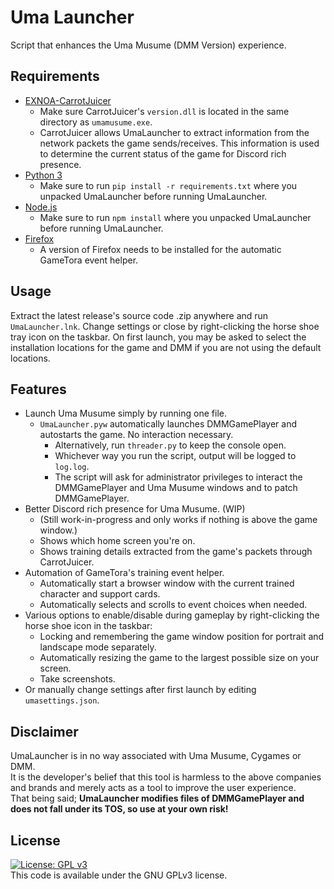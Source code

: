 # Uma Launcher
Script that enhances the Uma Musume (DMM Version) experience.

## Requirements
- [EXNOA-CarrotJuicer](https://github.com/CNA-Bld/EXNOA-CarrotJuicer)
  - Make sure CarrotJuicer's `version.dll` is located in the same directory as `umamusume.exe`.
  - CarrotJuicer allows UmaLauncher to extract information from the network packets the game sends/receives. This information is used to determine the current status of the game for Discord rich presence.
- [Python 3](https://www.python.org/downloads/)
  - Make sure to run `pip install -r requirements.txt` where you unpacked UmaLauncher before running UmaLauncher.
- [Node.js](https://nodejs.org/)
  - Make sure to run `npm install` where you unpacked UmaLauncher before running UmaLauncher.
- [Firefox](https://www.mozilla.org/)
  - A version of Firefox needs to be installed for the automatic GameTora event helper.

## Usage
Extract the latest release's source code .zip anywhere and run `UmaLauncher.lnk`. Change settings or close by right-clicking the horse shoe tray icon on the taskbar.
On first launch, you may be asked to select the installation locations for the game and DMM if you are not using the default locations.

## Features
- Launch Uma Musume simply by running one file.
  - `UmaLauncher.pyw` automatically launches DMMGamePlayer and autostarts the game. No interaction necessary.
    - Alternatively, run `threader.py` to keep the console open.
    - Whichever way you run the script, output will be logged to `log.log`.
    - The script will ask for administrator privileges to interact the DMMGamePlayer and Uma Musume windows and to patch DMMGamePlayer.
- Better Discord rich presence for Uma Musume. (WIP)
    - (Still work-in-progress and only works if nothing is above the game window.)
    - Shows which home screen you're on.
    - Shows training details extracted from the game's packets through CarrotJuicer.
- Automation of GameTora's training event helper.
  - Automatically start a browser window with the current trained character and support cards.
  - Automatically selects and scrolls to event choices when needed.
- Various options to enable/disable during gameplay by right-clicking the horse shoe icon in the taskbar:
  - Locking and remembering the game window position for portrait and landscape mode separately.
  - Automatically resizing the game to the largest possible size on your screen.
  - Take screenshots.
- Or manually change settings after first launch by editing `umasettings.json`.

## Disclaimer
UmaLauncher is in no way associated with Uma Musume, Cygames or DMM.  
It is the developer's belief that this tool is harmless to the above companies and brands and merely acts as a tool to improve the user experience.  
That being said; **UmaLauncher modifies files of DMMGamePlayer and does not fall under its TOS, so use at your own risk!**

## License
[![License: GPL v3](https://img.shields.io/badge/License-GPLv3-blue.svg)](https://www.gnu.org/licenses/gpl-3.0)  
This code is available under the GNU GPLv3 license.